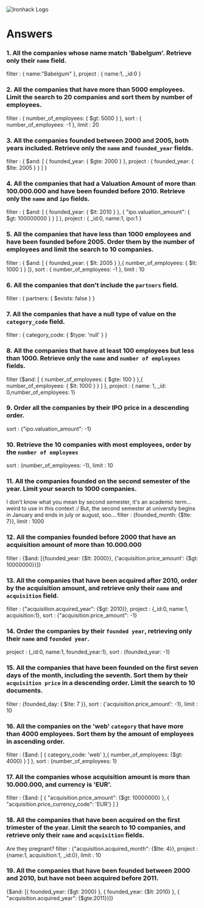 ![Ironhack Logo](https://i.imgur.com/1QgrNNw.png)

# Answers

### 1. All the companies whose name match 'Babelgum'. Retrieve only their `name` field.

filter : { name:"Babelgum" }, project : { name:1, _id:0 }

### 2. All the companies that have more than 5000 employees. Limit the search to 20 companies and sort them by **number of employees**.

filter : { number_of_employees: { $gt: 5000 } }, sort : { number_of_employees: -1 }, limit : 20

### 3. All the companies founded between 2000 and 2005, both years included. Retrieve only the `name` and `founded_year` fields.

filter : { $and: [ { founded_year: { $gte: 2000 } }, project : { founded_year: { $lte: 2005 } } ] }

### 4. All the companies that had a Valuation Amount of more than 100.000.000 and have been founded before 2010. Retrieve only the `name` and `ipo` fields.

filter : { $and: [ { founded_year: { $lt: 2010 } }, { "ipo.valuation_amount": { $gt: 100000000 } } ] }, project : { _id:0, name:1, ipo:1 }

### 5. All the companies that have less than 1000 employees and have been founded before 2005. Order them by the number of employees and limit the search to 10 companies.

filter : { $and: [ { founded_year: { $lt: 2005 } },{ number_of_employees: { $lt: 1000 } } ]}, sort : { number_of_employees: -1 }, limit : 10

### 6. All the companies that don't include the `partners` field.

filter : { partners: { $exists: false } }

### 7. All the companies that have a null type of value on the `category_code` field.

filter : { category_code: { $type: 'null' } }

### 8. All the companies that have at least 100 employees but less than 1000. Retrieve only the `name` and `number of employees` fields.

filter {$and: [ { number_of_employees: { $gte: 100 } },{ number_of_employees: { $lt: 1000 } } ] }, project : { name: 1, _id: 0,number_of_employees: 1}

### 9. Order all the companies by their IPO price in a descending order.

sort : {"ipo.valuation_amount": -1}

### 10. Retrieve the 10 companies with most employees, order by the `number of employees`

sort : {number_of_employees: -1}, limit : 10

### 11. All the companies founded on the second semester of the year. Limit your search to 1000 companies.

I don't know what you mean by second semester, it's an academic term... weird to use in this context :/ But, the second semester at university begins in January and ends in july or august, soo...
filter : {founded_month: {$lte: 7}}, limit : 1000

### 12. All the companies founded before 2000 that have an acquisition amount of more than 10.000.000

filter : {$and: [{founded_year: {$lt: 2000}}, {'acquisition.price_amount': {$gt: 10000000}}]}

### 13. All the companies that have been acquired after 2010, order by the acquisition amount, and retrieve only their `name` and `acquisition` field.

filter : {"acquisition.acquired_year": {$gt: 2010}}, project : {_id:0, name:1, acquisition:1}, sort : {"acquisition.price_amount": -1}

### 14. Order the companies by their `founded year`, retrieving only their `name` and `founded year`.

project : {_id:0, name:1, founded_year:1}, sort : {founded_year: -1}

### 15. All the companies that have been founded on the first seven days of the month, including the seventh. Sort them by their `acquisition price` in a descending order. Limit the search to 10 documents.

filter : {founded_day: { $lte: 7 }}, sort : {'acquisition.price_amount': -1}, limit : 10

### 16. All the companies on the 'web' `category` that have more than 4000 employees. Sort them by the amount of employees in ascending order.

filter : {$and: [ { category_code: 'web' },{ number_of_employees: {$gt: 4000} } ] }, sort : {number_of_employees: 1}

### 17. All the companies whose acquisition amount is more than 10.000.000, and currency is 'EUR'.

filter : {$and: [ { "acquisition.price_amount": {$gt: 10000000} }, { "acquisition.price_currency_code": 'EUR'} ] }

### 18. All the companies that have been acquired on the first trimester of the year. Limit the search to 10 companies, and retrieve only their `name` and `acquisition` fields.

Are they pregnant?
filter : {"acquisition.acquired_month": {$lte: 4}}, project : {name:1, acquisition:1, _id:0}, limit : 10

### 19. All the companies that have been founded between 2000 and 2010, but have not been acquired before 2011.

{$and: [{ founded_year: {$gt: 2000} }, { founded_year: {$lt: 2010} }, { "acquisition.acquired_year": {$gte:2011}}]}
